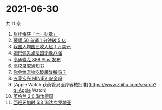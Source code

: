 # 2021-06-30

共 11 条

<!-- BEGIN -->
<!-- 最后更新时间 Wed Jun 30 2021 02:06:35 GMT+0800 (China Standard Time) -->

1. [张桂梅获「七一勋章」](https://www.zhihu.com/search?q=张桂梅)
2. [荣耀 50 首销 1 分钟破 5 亿](https://www.zhihu.com/search?q=荣耀50)
3. [我国人均国民收入超 1 万美元](https://www.zhihu.com/search?q=人均国民收入)
4. [姆巴佩失点法国无缘八强](https://www.zhihu.com/search?q=法国队)
5. [高通骁龙 888 Plus 发布](https://www.zhihu.com/search?q=骁龙888plus)
6. [高校录取通知书](https://www.zhihu.com/search?q=高校录取通知书)
7. [你会给宠物吃玻尿酸粮吗？](https://www.zhihu.com/search?q=玻尿酸宠物粮)
8. [五菱宏光 MINIEV 安全吗](https://www.zhihu.com/search?q=MINIEV)
9. [Apple Watch 获药管局医疗器械批准](https://www.zhihu.com/search?q=Apple Watch)
10. [英格兰 2:0 淘汰德国](https://www.zhihu.com/search?q=英格兰队)
11. [西班牙加时 5:3 淘汰克罗地亚](https://www.zhihu.com/search?q=西班牙队)

<!-- END -->
